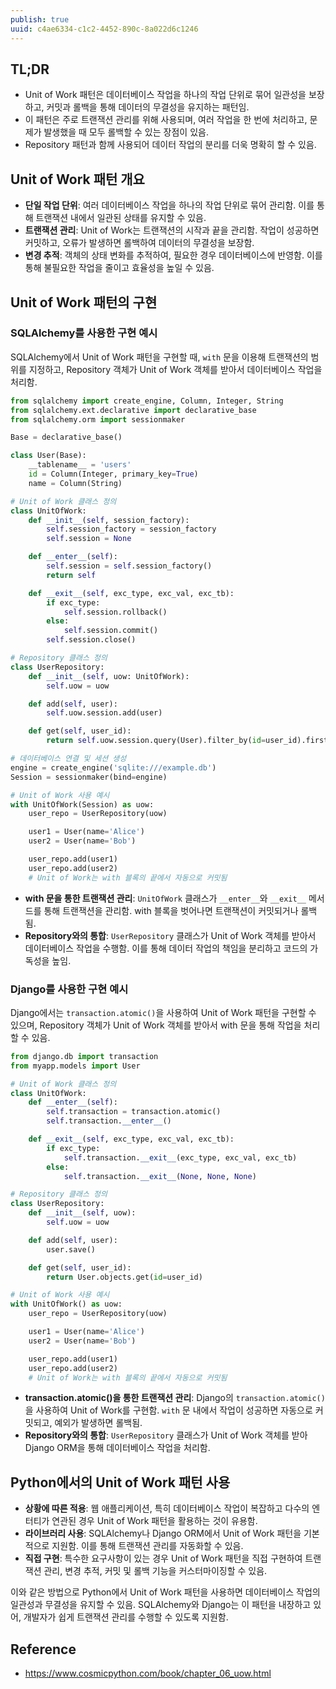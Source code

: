```yaml
---
publish: true
uuid: c4ae6334-c1c2-4452-890c-8a022d6c1246
---
```


## TL;DR

- Unit of Work 패턴은 데이터베이스 작업을 하나의 작업 단위로 묶어 일관성을 보장하고, 커밋과 롤백을 통해 데이터의 무결성을 유지하는 패턴임.
- 이 패턴은 주로 트랜잭션 관리를 위해 사용되며, 여러 작업을 한 번에 처리하고, 문제가 발생했을 때 모두 롤백할 수 있는 장점이 있음.
- Repository 패턴과 함께 사용되어 데이터 작업의 분리를 더욱 명확히 할 수 있음.

## Unit of Work 패턴 개요

- **단일 작업 단위**: 여러 데이터베이스 작업을 하나의 작업 단위로 묶어 관리함. 이를 통해 트랜잭션 내에서 일관된 상태를 유지할 수 있음.
- **트랜잭션 관리**: Unit of Work는 트랜잭션의 시작과 끝을 관리함. 작업이 성공하면 커밋하고, 오류가 발생하면 롤백하여 데이터의 무결성을 보장함.
- **변경 추적**: 객체의 상태 변화를 추적하여, 필요한 경우 데이터베이스에 반영함. 이를 통해 불필요한 작업을 줄이고 효율성을 높일 수 있음.

## Unit of Work 패턴의 구현

### SQLAlchemy를 사용한 구현 예시

SQLAlchemy에서 Unit of Work 패턴을 구현할 때, `with` 문을 이용해 트랜잭션의 범위를 지정하고, Repository 객체가 Unit of Work 객체를 받아서 데이터베이스 작업을 처리함.

~~~python
from sqlalchemy import create_engine, Column, Integer, String
from sqlalchemy.ext.declarative import declarative_base
from sqlalchemy.orm import sessionmaker

Base = declarative_base()

class User(Base):
    __tablename__ = 'users'
    id = Column(Integer, primary_key=True)
    name = Column(String)

# Unit of Work 클래스 정의
class UnitOfWork:
    def __init__(self, session_factory):
        self.session_factory = session_factory
        self.session = None

    def __enter__(self):
        self.session = self.session_factory()
        return self

    def __exit__(self, exc_type, exc_val, exc_tb):
        if exc_type:
            self.session.rollback()
        else:
            self.session.commit()
        self.session.close()

# Repository 클래스 정의
class UserRepository:
    def __init__(self, uow: UnitOfWork):
        self.uow = uow

    def add(self, user):
        self.uow.session.add(user)

    def get(self, user_id):
        return self.uow.session.query(User).filter_by(id=user_id).first()

# 데이터베이스 연결 및 세션 생성
engine = create_engine('sqlite:///example.db')
Session = sessionmaker(bind=engine)

# Unit of Work 사용 예시
with UnitOfWork(Session) as uow:
    user_repo = UserRepository(uow)

    user1 = User(name='Alice')
    user2 = User(name='Bob')

    user_repo.add(user1)
    user_repo.add(user2)
    # Unit of Work는 with 블록의 끝에서 자동으로 커밋됨
~~~

- **with 문을 통한 트랜잭션 관리**: `UnitOfWork` 클래스가 `__enter__`와 `__exit__` 메서드를 통해 트랜잭션을 관리함. with 블록을 벗어나면 트랜잭션이 커밋되거나 롤백됨.
- **Repository와의 통합**: `UserRepository` 클래스가 Unit of Work 객체를 받아서 데이터베이스 작업을 수행함. 이를 통해 데이터 작업의 책임을 분리하고 코드의 가독성을 높임.

### Django를 사용한 구현 예시

Django에서는 `transaction.atomic()`을 사용하여 Unit of Work 패턴을 구현할 수 있으며, Repository 객체가 Unit of Work 객체를 받아서 with 문을 통해 작업을 처리할 수 있음.

~~~python
from django.db import transaction
from myapp.models import User

# Unit of Work 클래스 정의
class UnitOfWork:
    def __enter__(self):
        self.transaction = transaction.atomic()
        self.transaction.__enter__()

    def __exit__(self, exc_type, exc_val, exc_tb):
        if exc_type:
            self.transaction.__exit__(exc_type, exc_val, exc_tb)
        else:
            self.transaction.__exit__(None, None, None)

# Repository 클래스 정의
class UserRepository:
    def __init__(self, uow):
        self.uow = uow

    def add(self, user):
        user.save()

    def get(self, user_id):
        return User.objects.get(id=user_id)

# Unit of Work 사용 예시
with UnitOfWork() as uow:
    user_repo = UserRepository(uow)

    user1 = User(name='Alice')
    user2 = User(name='Bob')

    user_repo.add(user1)
    user_repo.add(user2)
    # Unit of Work는 with 블록의 끝에서 자동으로 커밋됨
~~~

- **transaction.atomic()을 통한 트랜잭션 관리**: Django의 `transaction.atomic()`을 사용하여 Unit of Work를 구현함. `with` 문 내에서 작업이 성공하면 자동으로 커밋되고, 예외가 발생하면 롤백됨.
- **Repository와의 통합**: `UserRepository` 클래스가 Unit of Work 객체를 받아 Django ORM을 통해 데이터베이스 작업을 처리함.

## Python에서의 Unit of Work 패턴 사용

- **상황에 따른 적용**: 웹 애플리케이션, 특히 데이터베이스 작업이 복잡하고 다수의 엔터티가 연관된 경우 Unit of Work 패턴을 활용하는 것이 유용함.
- **라이브러리 사용**: SQLAlchemy나 Django ORM에서 Unit of Work 패턴을 기본적으로 지원함. 이를 통해 트랜잭션 관리를 자동화할 수 있음.
- **직접 구현**: 특수한 요구사항이 있는 경우 Unit of Work 패턴을 직접 구현하여 트랜잭션 관리, 변경 추적, 커밋 및 롤백 기능을 커스터마이징할 수 있음.

이와 같은 방법으로 Python에서 Unit of Work 패턴을 사용하면 데이터베이스 작업의 일관성과 무결성을 유지할 수 있음. SQLAlchemy와 Django는 이 패턴을 내장하고 있어, 개발자가 쉽게 트랜잭션 관리를 수행할 수 있도록 지원함.

## Reference

- <https://www.cosmicpython.com/book/chapter_06_uow.html>